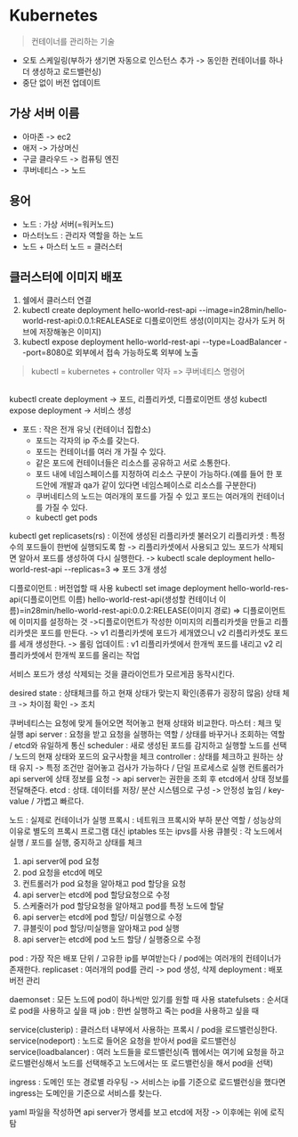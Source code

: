 # Kubernetes

> 컨테이너를 관리하는 기술

- 오토 스케일링(부하가 생기면 자동으로 인스턴스 추가 -> 동인한 컨테이너를 하나 더 생성하고 로드밸런싱)
- 중단 없이 버전 업데이트

## 가상 서버 이름
- 아마존 -> ec2
- 애저 -> 가상머신
- 구글 클라우드 -> 컴퓨팅 엔진
- 쿠버네티스 -> 노드

## 용어
- 노드 : 가상 서버(=워커노드)
- 마스터노드 : 관리자 역할을 하는 노드
- 노드 + 마스터 노드 = 클러스터

## 클러스터에 이미지 배포
1. 쉘에서 클러스터 연결
2. kubectl create deployment hello-world-rest-api --image=in28min/hello-world-rest-api:0.0.1:REALEASE로 디플로이먼트 생성(이미지는 강사가 도커 허브에 저장해놓은 이미지)
3. kubectl expose deployment hello-world-rest-api --type=LoadBalancer --port=8080로 외부에서 접속 가능하도록 외부에 노출

> kubectl = kubernetes + controller 약자 => 쿠버네티스 명령어

##
kubectl create deployment -> 포드, 리플리카셋, 디플로이먼트 생성
kubectl expose deployment -> 서비스 생성

- 포드 : 작은 전개 유닛 (컨테이너 집합소)
  - 포드는 각자의 ip 주소를 갖는다.
  - 포드는 컨테이너를 여러 개 가질 수 있다.
  - 같은 포드에 컨테이너들은 리소스를 공유하고 서로 소통한다.
  - 포드 내에 네임스페이스를 지정하여 리소스 구분이 가능하다.(예를 들어 한 포드안에 개발과 qa가 같이 있다면 네임스페이스로 리소스를 구분한다)
  - 쿠버네티스의 노드는 여러개의 포드를 가질 수 있고 포드는 여러개의 컨테이너를 가질 수 있다.
  - kubectl get pods

kubectl get replicasets(rs) : 이전에 생성된 리플리카셋 불러오기
리플리카셋 : 특정 수의 포드들이 한번에 실행되도록 함
-> 리플리카셋에서 사용되고 있느 포드가 삭제되면 알아서 포드를 생성하여 다시 실행한다.
-> kubectl scale deployment hello-world-rest-api --replicas=3 => 포드 3개 생성

디플로이먼트 : 버전업할 때 사용
kubectl set image deployment hello-world-res-api(디플로이먼트 이름) hello-world-rest-api(생성할 컨테이너 이름)=in28min/hello-world-rest-api:0.0.2:RELEASE(이미지 경로) => 디플로이먼트에 이미지를 설정하는 것
->디플로이먼트가 작성한 이미지의 리플리카셋을 만들고 리플리카셋은 포드를 만든다.
-> v1 리플리카셋에 포드가 세개였으니 v2 리플리카셋도 포드를 세개 생성한다.
-> 롤링 업데이트 : v1 리플리카셋에서 한개씩 포드를 내리고 v2 리플리카셋에서 한개씩 포드를 올리는 작업

서비스
포드가 생성 삭제되는 것을 클라이언트가 모르게끔 동작시킨다.

desired state : 상태체크를 하고 현재 상태가 맞는지 확인(종류가 굉장히 많음)
상태 체크 -> 차이점 확인 -> 조치

쿠버네티스는 요청에 맞게 들어오면 적어놓고 현재 상태와 비교한다.
마스터 : 체크 및 실행
api server : 요청을 받고 요청을 실행하는 역할 / 상태를 바꾸거나 조회하는 역할 / etcd와 유일하게 통신
scheduler : 새로 생성된 포드를 감지하고 실행할 노드를 선택 / 노드의 현재 상태와 포드의 요구사항을 체크
controller : 상태를 체크하고 원하는 상태 유지 -> 특정 조건만 걸어놓고 검사가 가능하다 / 단일 프로세스로 실행
컨트롤러가 api server에 상태 정보를 요청 -> api server는 권한을 조회 후 etcd에서 상태 정보를 전달해준다.
etcd : 상태. 데이터를 저장/ 분산 시스템으로 구성 -> 안정성 높임 / key-value / 가볍고 빠르다.

노드 : 실제로 컨테이너가 실행
프록시 : 네트워크 프록시와 부하 분산 역할 / 성능상의 이유로 별도의 프록시 프로그램 대신 iptables 또는 ipvs를 사용
큐블릿 : 각 노드에서 실행 / 포드를 실행, 중지하고 상태를 체크

1. api server에 pod 요청
2. pod 요청을 etcd에 메모
3. 컨트롤러가 pod 요청을 알아채고 pod 할당을 요청
4. api server는 etcd에 pod 할당요청으로 수정
5. 스케줄러가 pod 할당요청을 알아채고 pod를 특정 노드에 할달
6. api server는 etcd에 pod 할당/ 미실행으로 수정
7. 큐블릿이 pod 할당/미실행을 알아채고 pod 실행
8. api server는 etcd에 pod 노드 할당 / 실행중으로 수정

pod : 가장 작은 배포 단위 / 고유한 ip를 부여받는다 / pod에는 여러개의 컨테이너가 존재한다.
replicaset : 여러개의 pod를 관리 -> pod 생성, 삭제
deployment : 배포 버전 관리

daemonset : 모든 노드에 pod이 하나씩만 있기를 원할 때 사용
statefulsets : 순서대로 pod을 사용하고 싶을 때
job : 한번 실행하고 죽는 pod을 사용하고 싶을 때

service(clusterip) : 클러스터 내부에서 사용하는 프록시 / pod을 로드밸런싱한다.
service(nodeport) : 노드로 들어온 요청을 받아서 pod을 로드밸런싱
service(loadbalancer) : 여러 노드들을 로드밸런싱(즉 웹에서는 여기에 요청을 하고 로드밸런싱해서 노드를 선택해주고 노드에서는 또 로드밸런싱을 해서 pod을 선택)

ingress : 도메인 또는 경로별 라우팅 -> 서비스는 ip를 기준으로 로드밸런싱을 했다면 ingress는 도메인을 기준으로 서비스를 찾는다.

yaml 파일을 작성하면 api server가 명세를 보고 etcd에 저장 -> 이후에는 위에 로직 탐

